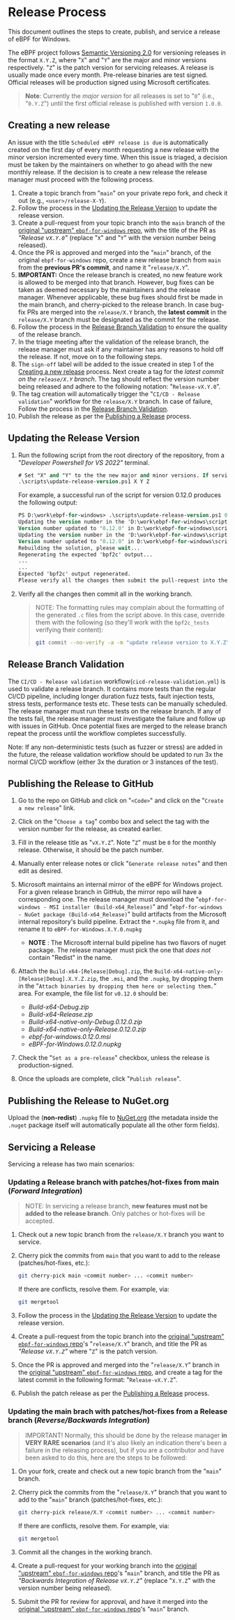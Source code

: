 # Release Process

This document outlines the steps to create, publish, and service a release of eBPF for Windows.

The eBPF project follows [Semantic Versioning 2.0](https://semver.org) for versioning releases in the format `X.Y.Z`, where "`X`" and "`Y`" are the major and
minor versions respectively. "`Z`" is the patch version for servicing releases. A release is usually made once every month. Pre-release binaries are test signed.
Official releases will be production signed using Microsoft certificates.

>**Note**: Currently the *major version* for all releases is set to "`0`" (i.e., "`0.Y.Z`") until the first official release is published with version `1.0.0`.

## Creating a new release

An issue with the title `Scheduled eBPF release is due` is automatically created on the first day of every month requesting a new release with the minor
version incremented every time. When this issue is triaged, a decision must be taken by the maintainers on whether to go ahead with the new monthly release. If
the decision is to create a new release the release manager must proceed with the following process.
1. Create a topic branch from "`main`" on your private repo fork, and check it out (e.g., `<user>/release-X-Y`).
1. Follow the process in the [Updating the Release Version](ReleaseProcess.md#updating-the-release-version) to update the release version.
1. Create a pull-request from your topic branch into the `main` branch of the [original "upstream" `ebpf-for-windows` repo]([https://github.com/microsoft/ebpf-for-windows), with the title of the PR as *"Release v`X.Y.0`"* (replace "`X`" and
"`Y`" with the version number being released).
1. Once the PR is approved and merged into the "`main`" branch, of the original `ebpf-for-windows` repo, create a new release branch from `main` from the
**previous PR's commit**, and name it "`release/X.Y`".
1. **IMPORTANT:** Once the release branch is created, no new feature work is allowed to be merged into that branch. However, bug fixes can be taken as deemed necessary by the
 maintainers and the release manager. Whenever applicable, these bug fixes should first be made in the main branch, and cherry-picked to the release branch. In
  case bug-fix PRs are merged into the `release/X.Y` branch, the **latest commit** in the `release/X.Y` branch must be designated as the commit for the release.
1. Follow the process in the [Release Branch Validation](ReleaseProcess.md#release-branch-validation) to ensure the quality of the release branch.
1. In the triage meeting after the validation of the release branch, the release manager must ask if any maintainer has any reasons to hold off the release. If
not, move on to the following steps.
1. The `sign-off` label will be added to the issue created in step 1 of the [Creating a new release](ReleaseProcess.md#creating-a-new-release) process. Next
create a tag for the *latest commit on the `release/X.Y` branch*. The tag should reflect the version number being released and adhere to the following notation:
"`Release-vX.Y.0`".
1. The tag creation will automatically trigger the "`CI/CD - Release validation`" workflow for the `release/X.Y` branch. In case of failure, Follow the process in
the [Release Branch Validation](ReleaseProcess.md#release-branch-validation).
1. Publish the release as per the [Publishing a Release](ReleaseProcess.md#publishing-a-release) process.

## Updating the Release Version

1. Run the following script from the root directory of the repository, from a "*Developer Powershell for VS 2022"* terminal.

    ```ps
    # Set "X" and "Y" to the the new major and minor versions. If servicing a release, set "Z" to the revision or patch number.
    .\scripts\update-release-version.ps1 X Y Z
    ```
    For example, a successful run of the script for version 0.12.0 produces the following output:

    ```ps
    PS D:\work\ebpf-for-windows> .\scripts\update-release-version.ps1 0 12 0
    Updating the version number in the 'D:\work\ebpf-for-windows\scripts\..\resource\ebpf_version.h' file...
    Version number updated to '0.12.0' in D:\work\ebpf-for-windows\scripts\..\resource\ebpf_version.h
    Updating the version number in the 'D:\work\ebpf-for-windows\scripts\..\installer\Product.wxs' file...
    Version number updated to '0.12.0' in D:\work\ebpf-for-windows\scripts\..\installer\Product.wxs
    Rebuilding the solution, please wait...
    Regenerating the expected 'bpf2c' output...
    ...
    ...
    Expected 'bpf2c' output regenerated.
    Please verify all the changes then submit the pull-request into the 'release/0.12' branch.
    ```

1. Verify all the changes then commit all in the working branch.
    >NOTE: The formatting rules may complain about the formatting of the generated `.c` files from the script above. In this case, override them with the
    following (so they'll work with the `bpf2c_tests` verifying their content):
    >```bash
    >git commit --no-verify -a -m "update release version to X.Y.Z".
    >```

## Release Branch Validation

The `CI/CD - Release validation` workflow(`cicd-release-validation.yml`) is used to validate a release branch. It contains more tests than the regular CI/CD
pipeline, including longer duration fuzz tests, fault injection tests, stress tests, performance tests etc. These tests can be manually scheduled. The release
manager must run these tests on the release branch. If any of the tests fail, the release manager must investigate the failure and follow up with issues in GitHub.
Once potential fixes are merged to the release branch repeat the process until the workflow completes successfully.

Note: If any non-deterministic tests (such as fuzzer or stress) are added in the future, the release validation workflow should be updated to run 3x the normal
CI/CD workflow (either 3x the duration or 3 instances of the test).

## Publishing the Release to GitHub

1. Go to the repo on GitHub and click on "`<Code>`" and click on the "`Create a new release`" link.
1. Click on the "`Choose a tag`" combo box and select the tag with the version number for the release, as created earlier.
1. Fill in the release title as "`vX.Y.Z`". Note "`Z`" must be `0` for the monthly release. Otherwise, it should be the patch number.
1. Manually enter release notes or click "`Generate release notes`" and then edit as desired.
1. Microsoft maintains an internal mirror of the eBPF for Windows project. For a given release branch in GitHub, the mirror repo will have a corresponding one.
The release manager must download the "`ebpf-for-windows - MSI installer (Build-x64_Release)`" and "`ebpf-for-windows - NuGet package (Build-x64_Release)`" build
artifacts from the Microsoft internal repository's build pipeline. Extract the `*.nupkg` file from it, and rename it to `eBPF-for-Windows.X.Y.0.nupkg`
    - **NOTE** : The Microsoft internal build pipeline has two flavors of nuget package. The release manager must pick the one that *does not* contain "Redist" in
    the name.
1.  Attach the `Build-x64-[Release|Debug].zip`, the `Build-x64-native-only-[Release|Debug].X.Y.Z.zip`, the `.msi`, and the `.nupkg`, by dropping them in the
"`Attach binaries by dropping them here or selecting them.`" area. For example, the file list for `v0.12.0` should be:
    - *Build-x64-Debug.zip*
    - *Build-x64-Release.zip*
    - *Build-x64-native-only-Debug.0.12.0.zip*
    - *Build-x64-native-only-Release.0.12.0.zip*
    - *ebpf-for-windows.0.12.0.msi*
    - *eBPF-for-Windows.0.12.0.nupkg*

1.  Check the "`Set as a pre-release`" checkbox, unless the release is production-signed.
1.  Once the uploads are complete, click "`Publish release`".

## Publishing the Release to NuGet.org

Upload the (**non-redist**) `.nupkg` file to [NuGet.org](https://www.nuget.org/) (the metadata inside the `.nuget` package itself will automatically populate all
the other form fields).

## Servicing a Release

Servicing a release has two main scenarios:

### Updating a Release branch with patches/hot-fixes from main (*Forward Integration*)

>NOTE: In servicing a release branch, **new features must not be added to the release branch**.  Only patches or hot-fixes will be accepted.

1. Check out a new topic branch from the `release/X.Y` branch you want to service.
1. Cherry pick the commits from `main` that you want to add to the release (patches/hot-fixes, etc.):

    ```bash
    git cherry-pick main <commit number> ... <commit number>
    ```
    If there are conflicts, resolve them. For example, via:
    ```bash
    git mergetool
    ```
1. Follow the process in the [Updating the Release Version](ReleaseProcess.md#updating-the-release-version) to update the release version.
1. Create a pull-request from the topic branch into the [original "upstream" `ebpf-for-windows` repo]([https://github.com/microsoft/ebpf-for-windows)'s "`release/X.Y`" branch, and title the PR as *"Release v`X.Y.Z`"* where "`Z`" is the patch
version.
1. Once the PR is approved and merged into the "`release/X.Y`" branch in the [original "upstream" `ebpf-for-windows` repo]([https://github.com/microsoft/ebpf-for-windows), and create a tag for the latest commit in the following format: "`Release-vX.Y.Z`".
1. Publish the patch release as per the [Publishing a Release](ReleaseProcess.md#publishing-a-release) process.


### Updating the main brach with patches/hot-fixes from a Release branch (*Reverse/Backwards Integration*)

>IMPORTANT! Normally, this should be done by the release manager **in VERY RARE scenarios** (and it's also likely an indication there's been a failure in the
releasing process), but if you are a contributor and have been asked to do this, here are the steps to be followed:

1. On your fork, create and check out a new topic branch from the "`main`" branch.
2. Cherry pick the commits from the "`release/X.Y`" branch that you want to add to the "`main`" branch (patches/hot-fixes, etc.):

    ```bash
    git cherry-pick release/X.Y <commit number> ... <commit number>
    ```
    If there are conflicts, resolve them. For example, via:
    ```bash
    git mergetool
    ```
3. Commit all the changes in the working branch.
4. Create a pull-request for your working branch into the [original "upstream" `ebpf-for-windows` repo]([https://github.com/microsoft/ebpf-for-windows)'s "`main`" branch, and title the PR as *"Backwards Integration of Release v`X.Y.Z`"* (replace "`X.Y.Z`" with the version number being released).
5. Submit the PR for review for approval, and have it merged into the [original "upstream" `ebpf-for-windows` repo]([https://github.com/microsoft/ebpf-for-windows)'s "`main`" branch.